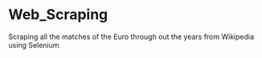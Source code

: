 # Web_Scraping
Scraping all the matches of the Euro through out the years from Wikipedia using Selenium

